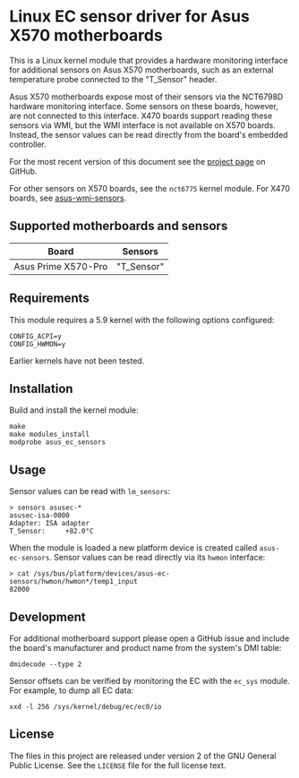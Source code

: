 # Linux EC sensor driver for Asus X570 motherboards

This is a Linux kernel module that provides a hardware monitoring interface
for additional sensors on Asus X570 motherboards, such as an external
temperature probe connected to the "T_Sensor" header.

Asus X570 motherboards expose most of their sensors via the NCT6798D hardware
monitoring interface.  Some sensors on these boards, however, are not
connected to this interface.  X470 boards support reading these sensors via
WMI, but the WMI interface is not available on X570 boards.  Instead, the
sensor values can be read directly from the board's embedded controller.

For the most recent version of this document see the [project page][1] on
GitHub.

For other sensors on X570 boards, see the `nct6775` kernel module.
For X470 boards, see [asus-wmi-sensors][2].

[1]: https://github.com/anthonyde/asus-ec-sensors
[2]: https://github.com/electrified/asus-wmi-sensors

## Supported motherboards and sensors

| Board               | Sensors    |
|---------------------|------------|
| Asus Prime X570-Pro | "T_Sensor" |

## Requirements

This module requires a 5.9 kernel with the following options configured:

    CONFIG_ACPI=y
    CONFIG_HWMON=y

Earlier kernels have not been tested.

## Installation

Build and install the kernel module:

    make
    make modules_install
    modprobe asus_ec_sensors

## Usage

Sensor values can be read with `lm_sensors`:

    > sensors asusec-*
    asusec-isa-0000
    Adapter: ISA adapter
    T_Sensor:     +82.0°C

When the module is loaded a new platform device is created called
`asus-ec-sensors`.  Sensor values can be read directly via its `hwmon`
interface:

    > cat /sys/bus/platform/devices/asus-ec-sensors/hwmon/hwmon*/temp1_input
    82000

## Development

For additional motherboard support please open a GitHub issue and include the
board's manufacturer and product name from the system's DMI table:

    dmidecode --type 2

Sensor offsets can be verified by monitoring the EC with the `ec_sys` module.
For example, to dump all EC data:

    xxd -l 256 /sys/kernel/debug/ec/ec0/io

## License

The files in this project are released under version 2 of the GNU General
Public License.  See the `LICENSE` file for the full license text.

